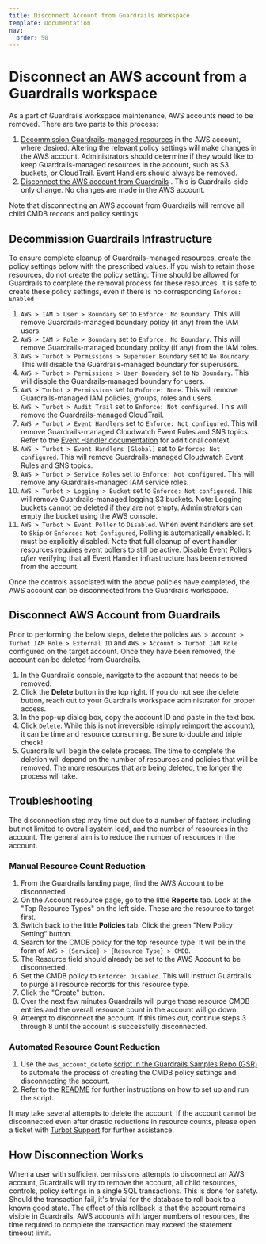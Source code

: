 ```yaml
---
title: Disconnect Account from Guardrails Workspace
template: Documentation
nav:
  order: 50
---
```


# Disconnect an AWS account from a Guardrails workspace

As a part of Guardrails workspace maintenance, AWS accounts need to be removed. There are two parts to this process:

1. [Decommission Guardrails-managed resources](#decommission-guardrails-infrastructure) in the AWS account, where
   desired. Altering the relevant policy settings
   will
   make changes in the AWS account. Administrators should determine if they would like to keep
   Guardrails-managed resources in the account, such as S3 buckets, or CloudTrail. Event Handlers should always be
   removed.
2. [Disconnect the AWS account from Guardrails](#disconnect-aws-account-from-guardrails) . This is Guardrails-side only
   change. No changes are made in the AWS
   account.

Note that disconnecting an AWS account from Guardrails will remove all child CMDB records and policy settings.

## Decommission Guardrails Infrastructure

To ensure complete cleanup of Guardrails-managed resources, create the policy settings below with the
prescribed values. If you wish to retain those resources, do not create the policy setting. Time should be allowed for
Guardrails to complete the removal process for these resources. It is safe to create these policy settings, even if
there is no corresponding `Enforce: Enabled`

1. `AWS > IAM > User > Boundary` set to `Enforce: No Boundary`. This will remove Guardrails-managed boundary policy (if any) from the IAM users.
2. `AWS > IAM > Role > Boundary` set to `Enforce: No Boundary`. This will remove Guardrails-managed boundary policy (if any) from the IAM roles.
3. `AWS > Turbot > Permissions > Superuser Boundary` set to `No Boundary`. This will disable the Guardrails-managed boundary for superusers.
4. `AWS > Turbot > Permissions > User Boundary` set to `No Boundary`. This will disable the Guardrails-managed boundary for users.
5. `AWS > Turbot > Permissions` set to `Enforce: None`. This will remove Guardrails-managed
   IAM policies, groups, roles and users.
6. `AWS > Turbot > Audit Trail` set to `Enforce: Not configured`. This will
   remove the Guardrails-managed CloudTrail.
7. `AWS > Turbot > Event Handlers` set to `Enforce: Not configured`. This will
   remove Guardrails-managed Cloudwatch Event Rules and SNS topics. Refer to the
   [Event Handler documentation](integrations/aws/event-handlers) for additional
   context.
8. `AWS > Turbot > Event Handlers [Global]` set to `Enforce: Not configured`. This will
   remove Guardrails-managed Cloudwatch Event Rules and SNS topics.
9. `AWS > Turbot > Service Roles` set to `Enforce: Not configured`. This will
   remove any Guardrails-managed IAM service roles.
10. `AWS > Turbot > Logging > Bucket` set to `Enforce: Not configured`. This will
    remove Guardrails-managed logging S3 buckets. Note: Logging buckets cannot be deleted
    if they are not empty. Administrators can empty the bucket using the AWS
    console.
11. `AWS > Turbot > Event Poller` to `Disabled`. When event handlers are set to
    `Skip` or `Enforce: Not Configured`, Polling is automatically enabled. It
    must be explicitly disabled. Note that full cleanup of event handler
    resources requires event pollers to still be active. Disable Event Pollers
    _after_ verifying that all Event Handler infrastructure has been removed from
    the account.

Once the controls associated with the above policies have completed, the AWS
account can be disconnected from the Guardrails workspace.

## Disconnect AWS Account from Guardrails

Prior to performing the below steps, delete the policies
`AWS > Account > Turbot IAM Role > External ID` and
`AWS > Account > Turbot IAM Role` configured on the target account. Once they
have been removed, the account can be deleted from Guardrails.

1. In the Guardrails console, navigate to the account that needs to be removed.
2. Click the **Delete** button in the top right. If you do not see the delete
   button, reach out to your Guardrails workspace administrator for proper access.
3. In the pop-up dialog box, copy the account ID and paste in the text box.
4. Click `Delete`. While this is not irreversible (simply reimport the account),
   it can be time and resource consuming. Be sure to double and triple check!
5. Guardrails will begin the delete process. The time to complete the deletion will
   depend on the number of resources and policies that will be removed. The more
   resources that are being deleted, the longer the process will take.

## Troubleshooting

The disconnection step may time out due to a number of factors including but not limited to overall system load, and the
number of resources in the account. The general aim is to reduce the number of resources in the account.

### Manual Resource Count Reduction

1. From the Guardrails landing page, find the AWS Account to be disconnected.
2. On the Account resource page, go to the little **Reports** tab. Look at the "Top Resource Types" on the left side.
   These are the resource to target first.
3. Switch back to the little **Policies** tab. Click the green "New Policy Setting" button.
4. Search for the CMDB policy for the top resource type. It will be in the form
   of `AWS > {Service} > {Resource Type} > CMDB`.
5. The Resource field should already be set to the AWS Account to be disconnected.
6. Set the CMDB policy to `Enforce: Disabled`. This will instruct Guardrails to purge all resource records for this
   resource type.
7. Click the "Create" button.
8. Over the next few minutes Guardrails will purge those resource CMDB entries and the overall resource count in the
   account will go down.
9. Attempt to disconnect the account. If this times out, continue steps 3 through 8 until the account is successfully
   disconnected.

### Automated Resource Count Reduction

1. Use the
   `aws_account_delete` [script in the Guardrails Samples Repo (GSR)](https://github.com/turbot/guardrails-samples/tree/main/guardrails_utilities/python_utils/remove_aws_account)
   to automate the process of creating the CMDB policy settings and disconnecting the account.
2. Refer to
   the [README](https://github.com/turbot/guardrails-samples/blob/main/guardrails_utilities/python_utils/remove_aws_account/README.md)
   for further instructions on how to set up and run the script.

It may take several attempts to delete the account. If the account cannot be disconnected even after drastic reductions
in resource counts, please open a ticket with [Turbot Support](mailto:help@turbot.com) for further assistance.

## How Disconnection Works

When a user with sufficient permissions attempts to disconnect an AWS account, Guardrails will try to remove the
account, all child resources, controls, policy settings in a single SQL transactions. This is done for safety. Should
the transaction fail, it's trivial for the database to roll back to a known good state. The effect of this rollback is
that the account remains visible in Guardrails. AWS accounts with larger numbers of resources, the time required to
complete the transaction may exceed the statement timeout limit.
